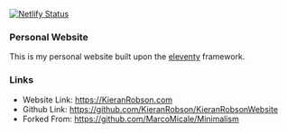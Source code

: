 [![Netlify Status](https://api.netlify.com/api/v1/badges/f4455669-0ce8-40ea-8ff5-5c31f0aadfa5/deploy-status)](https://app.netlify.com/sites/kieranrobson/deploys)
### Personal Website
This is my personal website built upon the [eleventy](https://www.11ty.dev/) framework. 


### Links
* Website Link: https://KieranRobson.com
* Github Link: https://github.com/KieranRobson/KieranRobsonWebsite
* Forked From: https://github.com/MarcoMicale/Minimalism